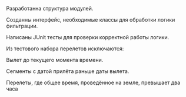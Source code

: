 Разработанна структура модулей.

Созданны интерфейс, необходимые классы для обработки логики фильтрации.

Написаны JUnit тесты для проверки корректной работы логики.

Из тестового набора перелетов исключаются:

Вылет до текущего момента времени.

Сегменты с датой прилёта раньше даты вылета.

Перелеты, где общее время, проведённое на земле, превышает два часа

